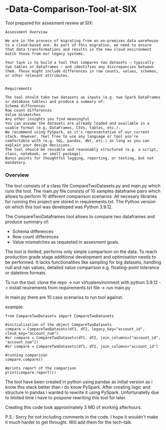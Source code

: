 # -Data-Comparison-Tool-at-SIX

Tool prepared for assesment review at SIX:
```
Assessment Overview

We are in the process of migrating from an on-premises data warehouse to a cloud-based one. As part of this migration, we need to ensure that data transformations and results in the new cloud environment match those from our legacy systems.

Your task is to build a tool that compares two datasets – typically two tables or dataframes – and identifies any discrepancies between them. These might include differences in row counts, values, schemas, or other relevant attributes.


Requirements

The tool should take two datasets as inputs (e.g. two Spark DataFrames or database tables) and produce a summary of:
Schema differences
Row count differences
Value mismatches
Any other insights you find meaningful
You can assume the datasets are already loaded and available in a usable format (e.g. DataFrames, CSVs, tables, etc.).
We recommend using PySpark, as it's representative of our current stack. However, feel free to use any language or tool you’re comfortable with (e.g. SQL, pandas, dbt, etc.) as long as you can explain your design decisions.
The tool should be reusable and reasonably structured (e.g. a script, class, notebook, or small package).
Bonus points for thoughtful logging, reporting, or testing, but not mandatory.
```

### Overview
The tool consists of a class file CompareTwoDatasets.py and main.py which runs the tool.
The main.py file consists of 10 samples dataframe pairs which allows to perform 10 different comparison scenarios.
All necesary libraries for running this project are stored in requirements.txt. 
The Python version on which this tool was developed was Python 3.9.12.

The CompareTwoDataframes tool allows to compare two dataframes and produce summary of:
- Schema differences
- Row count differences
- Value mismatches
as requested in assesment goals.

The tool is limited, performs only simple comparison on the data. To reach production grade stage additional development and optimisation needs to be performed. It lacks functionalities like sampling for big datasets, handling null and nan values, detailed value comparison e.g. floating-point tolerance or datetime formats. 

To run the tool: clone the repo -> run virtualenvironment with python 3.9.12 -> install reuirements from requirements.txt file -> run main.py

In main.py there are 10 case scenarios to run tool against. 

example:
```
from CompareTwoDatasets import CompareTwoDatasets

#initialization of the object CompareTwoDatasets
compare = CompareTwoDatasets(df1, df2, legacy_key="account_id", cloud_key="account_num") 
#or compare = CompareTwoDatasets(df1, df2, join_columns=["account_id", "account_num"]) 
#or compare = CompareTwoDatasets(df1, df2, join_columns="account_id") 

#running comparison
compare.compare()

#prints report of the comparison
print(compare.report())
```

The tool have been created in python using pandas as initial version as i know this stack better than i do know PySpark. After creating logic and structure in pandas i wanted to rewrite it using PySpark. Unfortunatelly due to limited time i have to pospone rewriting this tool for later.

Creating this code took approximately 3 MD of working afterhours.

P.S.: Sorry for not including comments in the code. I hope it wouldn't make it much harder to get throught. Will add them for the tech-talk.

